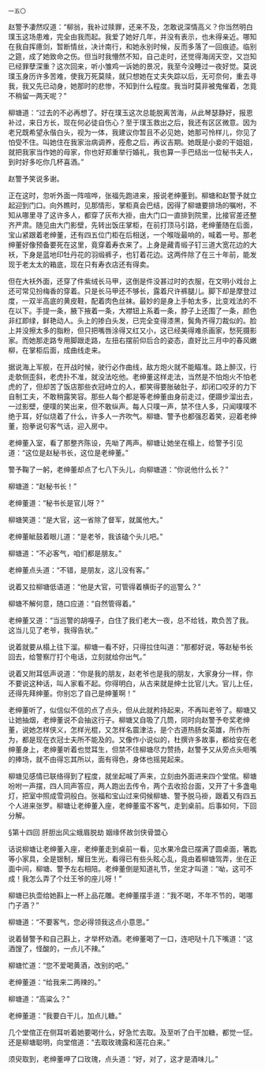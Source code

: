     一五〇 

   赵警予凄然叹道：“柳翁，我补过赎罪，还来不及，怎敢说深情高义？你当然明白璞玉这场患难，完全由我而起。我爱了她好几年，并没有表示，也未得亲近。哪知在我自挥癔剑，暂断情丝，决计南行，和她永别时候，反而多落了一回痕迹。临别之筵，成了她致命之伤。但当时我懵然不知，自己走时，还觉得海阔天空，又岂知已经罪孽深重？这次回来，听小雏鸡一诉她的景况，我至今没睡过一夜好觉。莫说璞玉身历许多苦难，使我万死莫赎，就只想她在丈夫失踪以后，无可奈何，重去寻我，我又先已动身，她那时的悲惨，不知到什么程度。我当时莫非被鬼催着，怎竟不稍留一两天呢？”

   柳塘道：“过去的不必再想了。好在璞玉这次总能脱离苦海，从此琴瑟静好，报恩补过，来日方长，现在何必徒自伤心？至于璞玉救出之后，我还有区区微意。因为老兄既希望永偕白头，视为一体，我建议你暂且不必见她，她那可怜样儿，你见了怕受不住。叫她住在我家治病调养，痊愈之后，再议吉期。她既是小妾的干姐姐，就把我家当作她的母家，你也好郑重举行婚礼，我也算一手巴结出一位秘书夫人，到时好多吃你几杯喜酒。”

   赵警予笑说多谢。

   正在这时，忽听外面一阵喧哗，张福先跑进来，报说老绅董到。柳塘和赵警予就立起迎到门口。向外瞧时，见那情形，掌柜真会巴结，因得了柳塘要排场的嘱咐，不知从哪里寻了这许多人，都穿了灰布大褂，由大门口一直排到院里，比接官差还整齐严肃。随见由大门影壁，先转出饭庄掌柜，在前打顶马引路，老绅董随在后面，宝山紧跟着老绅董，还有四五位门柜在后相送，一个喉咙最响的，喊着一号。那老绅董好像预备要死在这里，竟穿着寿衣来了。上身是藏青缎子钉三道大宽花边的大袄，下身是蓝地印牡丹花的羽缎裤子，也钉着花边。这两件除了在三十年前，能发现于老太太的箱底，现在只有寿衣店还有得卖。

   但在大袄外面，还穿了件紫绒长马甲，这倒是件没甚过时的衣服，在文明小戏台上还可常见扮梅香的穿着。只是长马甲还不够长，露着尺许裤腿儿。脚下却是摩登过度，一双半高底的黄皮鞋，配着肉色丝袜。最妙的是身上手帕太多，比变戏法的不在以下。手提一条，腋下掖着一条，大襟钮上系着一条，脖子上还围了一条，颜色非红即绿，鲜艳动人。头上的掺白头发，已完全变得漆黑，鬓角齐得刀裁似的。脸上并没擦太多的脂粉，但只把嘴唇涂得又红又小，这已经美得难杀画家，愁死摄影家。而她那走路专用脚跟走路，左扭右摆前仰后合的姿态，直好比三月中的春风嫩柳，在掌柜后面，成曲线走来。

   据说海上军舰，在开战时候，驶行必作曲线，敌方炮火就不能瞄准。路上醉汉，行走欹侧歪斜，老虎扑不准，就没法吃他。老绅董这样走法，当然是不怕炮火不怕老虎的了，但却苦了饭店那些衣冠峙立的人，都笑得要胀破肚子，却闭口咬牙的力下自制工夫，不敢稍露笑容。那些人每个都是等老绅董由身前走过，便蹑步溜出去，一过影壁，便噗的笑出来，但不敢纵声。每人只噗一声，禁不住人多，只闻噗噗不绝于耳，好似烧着了什么，许多人一齐吹气。柳塘、警予也都强忍着笑，迎着老绅董，抱拳说句客气话，迎入房中。

   老绅董入室，看了那整齐陈设，先呦了两声。柳塘让她坐在榻上，给警予引见道：“这位是赵秘书长，这位是老绅董。”

   警予鞠了一躬，老绅董却点了七八下头儿，向柳塘道：“你说他什么长？”

   柳塘道：“赵秘书长！”

   老绅董道：“秘书长是官儿呀？”

   柳塘笑道：“是大官，这一省除了督军，就属他大。”

   老绅董眦鼓着眼儿道：“是老爷，我该磕个头儿吧。”

   柳塘道：“不必客气，咱们都是朋友。”

   老绅董点头道：“不错，是朋友，这儿没有客。”

   说着又拉柳塘低语道：“他是大官，可管得着横街子的巡警么？”

   柳塘不解何意，随口应道：“自然管得着。”

   老绅董又道：“当巡警的胡嘎子，白住了我们老大一夜，总不给钱，欺负苦了我。这当儿见了老爷，我得告状。”

   说着就要从榻上往下溜。柳塘一看不好，只得拉住叫道：“那都好说，等赵秘书长回去，给警察厅打个电话，立刻就给你出气。”

   说着又附耳低声说道：“你是我的朋友，赵老爷也是我的朋友，大家身分一样，你不要说这种话，叫人家看不起。你得明白，从古来就是绅士比官儿大。官儿上任，还得先拜绅董。你别忘了自己是绅董啊！”

   老绅董听了，似信似不信的点了点头，但从此就矜持起来，不再叫老爷了。柳塘又让她抽烟，老绅董说不会抽这行子。柳塘又自吸了几筒，同时向赵警予夸奖老绅董，说她怎样侠义，怎样光棍，又怎样名震津沽，是个古道热肠女英雄，所作所为，都是现在衣冠士夫所不能及的。又像作小说似的，杜撰许多故事，都给安在老绅董身上，老绅董听着也觉耳生，但禁不住柳塘尽力赞扬，赵警予又从旁点头咂嘴的捧场，就不由得忘其所以，面有得色，身体也摇晃起来。

   柳塘见感情已联络得到了程度，就坐起喊了声来，立刻由外面进来四个堂倌。柳塘吩咐一声摆，四人同声答应，两人跑出去传令，两个去收拾台面，又开了十多盏电灯，把室中照成雪洞般白。张福和宝山过来伺候柳塘、警予脱马褂，跟着又有四五个人进来张罗。柳塘让老绅董入座，老绅董蛮不客气，走到桌前。后事如何，下回分解。

   §第十四回 肝胆出风尘蛾眉脱劫 姻缘怀故剑侠骨盟心

   话说柳塘让老绅董入座，老绅董走到桌前一看，见水果冷盘已摆满了圆桌面，箸匙等小家具，全是银制，耀目生光，看得已有些头眩心乱，竟由着柳塘驾弄，坐在正面中间，柳塘、警予左右相陪。老绅董倒是知道礼节，坐定才叫道：“呦，这可不成！我怎么弄了个灶王爷的座儿呀！”

   柳塘已执壶给她斟上一杯上品花雕。老绅董摆手道：“我不喝，不年不节的，喝哪门子酒？”

   柳塘道：“不要客气，您必得领我这点小意思。”

   说着替警予和自己斟上，才举杯劝酒。老绅董喝了一口，连吧哒十几下嘴道：“这酒馊了，怪酸的，一点儿不辣。”

   柳塘忙道：“您不爱喝黄酒，改别的吧。”

   老绅董道：“给我来二两辣的。”

   柳塘道：“高粱么？”

   老绅董道：“我要白干儿，加点儿糖。”

   几个堂倌正在侧耳听着她要喝什么，好急忙去取。及至听了白干加糖，都觉一怔。还是柳塘聪明，向堂倌道：“去取玫瑰露和莲花白来。”

   须臾取到，老绅董呷了口玫瑰，点头道：“好，对了，这才是酒味儿。”

